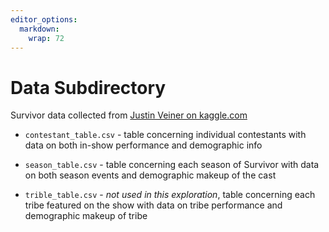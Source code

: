 ```yaml
---
editor_options: 
  markdown: 
    wrap: 72
---
```


# Data Subdirectory

Survivor data collected from [Justin Veiner on
kaggle.com](https://www.kaggle.com/datasets/justinveiner/survivor-cbs-dataset)

-   `contestant_table.csv` - table concerning individual contestants
    with data on both in-show performance and demographic info

-   `season_table.csv` - table concerning each season of Survivor with
    data on both season events and demographic makeup of the cast

-   `trible_table.csv` - *not used in this exploration*, table
    concerning each tribe featured on the show with data on tribe
    performance and demographic makeup of tribe

